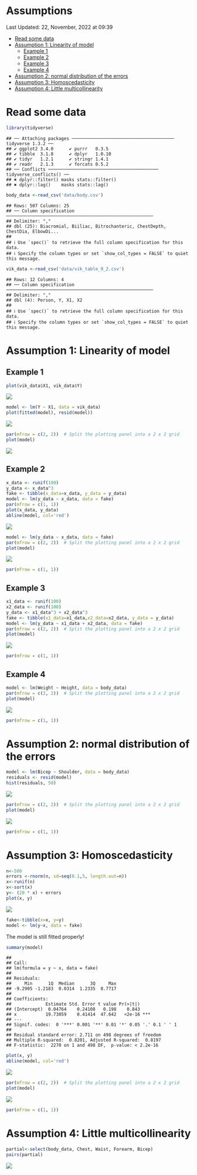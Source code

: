 Assumptions
================
Last Updated: 22, November, 2022 at 09:39

- <a href="#read-some-data" id="toc-read-some-data">Read some data</a>
- <a href="#assumption-1-linearity-of-model"
  id="toc-assumption-1-linearity-of-model">Assumption 1: Linearity of
  model</a>
  - <a href="#example-1" id="toc-example-1">Example 1</a>
  - <a href="#example-2" id="toc-example-2">Example 2</a>
  - <a href="#example-3" id="toc-example-3">Example 3</a>
  - <a href="#example-4" id="toc-example-4">Example 4</a>
- <a href="#assumption-2-normal-distribution-of-the-errors"
  id="toc-assumption-2-normal-distribution-of-the-errors">Assumption 2:
  normal distribution of the errors</a>
- <a href="#assumption-3-homoscedasticity"
  id="toc-assumption-3-homoscedasticity">Assumption 3:
  Homoscedasticity</a>
- <a href="#assumption-4-little-multicollinearity"
  id="toc-assumption-4-little-multicollinearity">Assumption 4: Little
  multicollinearity</a>

# Read some data

``` r
library(tidyverse)
```

    ## ── Attaching packages ─────────────────────────────────────── tidyverse 1.3.2 ──
    ## ✔ ggplot2 3.4.0      ✔ purrr   0.3.5 
    ## ✔ tibble  3.1.8      ✔ dplyr   1.0.10
    ## ✔ tidyr   1.2.1      ✔ stringr 1.4.1 
    ## ✔ readr   2.1.3      ✔ forcats 0.5.2 
    ## ── Conflicts ────────────────────────────────────────── tidyverse_conflicts() ──
    ## ✖ dplyr::filter() masks stats::filter()
    ## ✖ dplyr::lag()    masks stats::lag()

``` r
body_data <-read_csv('data/body.csv')
```

    ## Rows: 507 Columns: 25
    ## ── Column specification ────────────────────────────────────────────────────────
    ## Delimiter: ","
    ## dbl (25): Biacromial, Biiliac, Bitrochanteric, ChestDepth, ChestDia, ElbowDi...
    ## 
    ## ℹ Use `spec()` to retrieve the full column specification for this data.
    ## ℹ Specify the column types or set `show_col_types = FALSE` to quiet this message.

``` r
vik_data <-read_csv('data/vik_table_9_2.csv')
```

    ## Rows: 12 Columns: 4
    ## ── Column specification ────────────────────────────────────────────────────────
    ## Delimiter: ","
    ## dbl (4): Person, Y, X1, X2
    ## 
    ## ℹ Use `spec()` to retrieve the full column specification for this data.
    ## ℹ Specify the column types or set `show_col_types = FALSE` to quiet this message.

# Assumption 1: Linearity of model

## Example 1

``` r
plot(vik_data$X1, vik_data$Y)
```

![](Assumptions_files/figure-gfm/unnamed-chunk-2-1.png)<!-- -->

``` r
model <- lm(Y ~ X1, data = vik_data)
plot(fitted(model), resid(model))
```

![](Assumptions_files/figure-gfm/unnamed-chunk-3-1.png)<!-- -->

``` r
par(mfrow = c(2, 2))  # Split the plotting panel into a 2 x 2 grid
plot(model)
```

![](Assumptions_files/figure-gfm/unnamed-chunk-4-1.png)<!-- -->

## Example 2

``` r
x_data <- runif(100)
y_data <- x_data^3
fake <- tibble(x_data=x_data, y_data = y_data)
model <- lm(y_data ~ x_data, data = fake)
par(mfrow = c(1, 1)) 
plot(x_data, y_data)
abline(model, col='red')
```

![](Assumptions_files/figure-gfm/unnamed-chunk-5-1.png)<!-- -->

``` r
model <- lm(y_data ~ x_data, data = fake)
par(mfrow = c(2, 2))  # Split the plotting panel into a 2 x 2 grid
plot(model)
```

![](Assumptions_files/figure-gfm/unnamed-chunk-6-1.png)<!-- -->

``` r
par(mfrow = c(1, 1)) 
```

## Example 3

``` r
x1_data <- runif(100)
x2_data <- runif(100)
y_data <- x1_data^3 + x2_data^3
fake <- tibble(x1_data=x1_data,x2_data=x2_data, y_data = y_data)
model <- lm(y_data ~ x1_data + x2_data, data = fake)
par(mfrow = c(2, 2))  # Split the plotting panel into a 2 x 2 grid
plot(model)
```

![](Assumptions_files/figure-gfm/unnamed-chunk-7-1.png)<!-- -->

``` r
par(mfrow = c(1, 1))
```

## Example 4

``` r
model <- lm(Weight ~ Height, data = body_data)
par(mfrow = c(2, 2))  # Split the plotting panel into a 2 x 2 grid
plot(model)
```

![](Assumptions_files/figure-gfm/unnamed-chunk-8-1.png)<!-- -->

``` r
par(mfrow = c(1, 1)) 
```

# Assumption 2: normal distribution of the errors

``` r
model <- lm(Bicep ~ Shoulder, data = body_data)
residuals <- resid(model)
hist(residuals, 50)
```

![](Assumptions_files/figure-gfm/unnamed-chunk-9-1.png)<!-- -->

``` r
par(mfrow = c(2, 2))  # Split the plotting panel into a 2 x 2 grid
plot(model)
```

![](Assumptions_files/figure-gfm/unnamed-chunk-10-1.png)<!-- -->

``` r
par(mfrow = c(1, 1)) 
```

# Assumption 3: Homoscedasticity

``` r
n<-500
errors <-rnorm(n, sd=seq(0.1,5, length.out=n))
x<-runif(n)
x<-sort(x)
y<- (20 * x) + errors
plot(x, y)
```

![](Assumptions_files/figure-gfm/unnamed-chunk-11-1.png)<!-- -->

``` r
fake<-tibble(x=x, y=y)
model <- lm(y~x, data = fake) 
```

The model is still fitted properly!

``` r
summary(model)
```

    ## 
    ## Call:
    ## lm(formula = y ~ x, data = fake)
    ## 
    ## Residuals:
    ##     Min      1Q  Median      3Q     Max 
    ## -9.2905 -1.2183  0.0314  1.2335  8.7717 
    ## 
    ## Coefficients:
    ##             Estimate Std. Error t value Pr(>|t|)    
    ## (Intercept)  0.04764    0.24108   0.198    0.843    
    ## x           19.73059    0.41414  47.642   <2e-16 ***
    ## ---
    ## Signif. codes:  0 '***' 0.001 '**' 0.01 '*' 0.05 '.' 0.1 ' ' 1
    ## 
    ## Residual standard error: 2.711 on 498 degrees of freedom
    ## Multiple R-squared:  0.8201, Adjusted R-squared:  0.8197 
    ## F-statistic:  2270 on 1 and 498 DF,  p-value: < 2.2e-16

``` r
plot(x, y)
abline(model, col='red')
```

![](Assumptions_files/figure-gfm/unnamed-chunk-12-1.png)<!-- -->

``` r
par(mfrow = c(2, 2))  # Split the plotting panel into a 2 x 2 grid
plot(model)
```

![](Assumptions_files/figure-gfm/unnamed-chunk-13-1.png)<!-- -->

``` r
par(mfrow = c(1, 1)) 
```

# Assumption 4: Little multicollinearity

``` r
partial<-select(body_data, Chest, Waist, Forearm, Bicep)
pairs(partial)
```

![](Assumptions_files/figure-gfm/unnamed-chunk-14-1.png)<!-- -->
